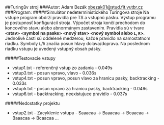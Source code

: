 ##Turingův stroj
###Autor: Adam Bezák xbezak01@stud.fit.vutbr.cz
###Program:
#####Simulátor nedeterministického Turingova stroje
Na vstupe program obdrží pravidla pre TS a vstupnú pásku. Výstup programu je postupnosť konfigurácií stroja.
Výpočet stroja končí prechodom do koncového stavu alebo abnormánym zastavením.
Pravidla sú v tvare **\<stav> \<symbol na paske> \<nový stav> \<nový symbol alebo `L`, `R`>**. Jednolivé časti sú oddelené medzerou, každé pravidlo na samostatnom riadku.
Symboly `L`/`R` značia posun hlavy dolava/doprava. Na poslednom riadku vstupu je uvedený vstupný obsah pásky.

#####Testovacie vstupy
- vstup1.txt - referenčný vstup zo zadania - 0.049s 
- vstup3.txt - posun vpravo, vlavo - 0.036s 
- vstup4.txt - posun vpravo, posun vlavo za hranicu pasky, backtracking - 0.033s  
- vstup5.txt - posun vpravo za hranicu pasky, backtracking - 0.046s 
- vstup6.txt - backtracking, neexistujuce pravidlo - 0.037s  

#####Nedostatky projektu
- vstup2.txt - Zacyklenie vstupu - Saaacaa -> Baaacaa -> Bcaacaa -> Baaacaa -> Bcaacaa ... 
 
